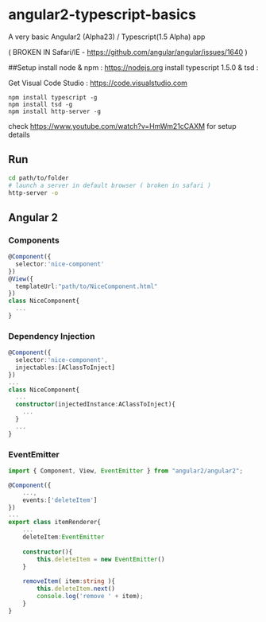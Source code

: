 # angular2-typescript-basics
A very basic Angular2 (Alpha23) / Typescript(1.5 Alpha) app

( BROKEN IN Safari/IE - https://github.com/angular/angular/issues/1640 )

##Setup
install node & npm : https://nodejs.org
install typescript 1.5.0 & tsd :

Get Visual Code Studio : https://code.visualstudio.com

```
npm install typescript -g
npm install tsd -g
npm install http-server -g
```
check https://www.youtube.com/watch?v=HmWm21cCAXM for setup details 

## Run

```bash
cd path/to/folder
# launch a server in default browser ( broken in safari )
http-server -o
```
## Angular 2
### Components
```typescript
@Component({
  selector:'nice-component'
})
@View({
  templateUrl:"path/to/NiceComponent.html"
})
class NiceComponent{
  ...
}
```
### Dependency Injection
```typescript
@Component({
  selector:'nice-component',
  injectables:[AClassToInject]
})
...
class NiceComponent{
  ...
  constructor(injectedInstance:AClassToInject){
    ...
  }
  ...
}
```

### EventEmitter
```typescript
import { Component, View, EventEmitter } from "angular2/angular2";

@Component({
	...,
	events:['deleteItem']
})
...
export class itemRenderer{
	...
	deleteItem:EventEmitter
	
	constructor(){
		this.deleteItem = new EventEmitter()
	}
	
	removeItem( item:string ){
		this.deleteItem.next()
		console.log('remove ' + item);
	}
}
```
